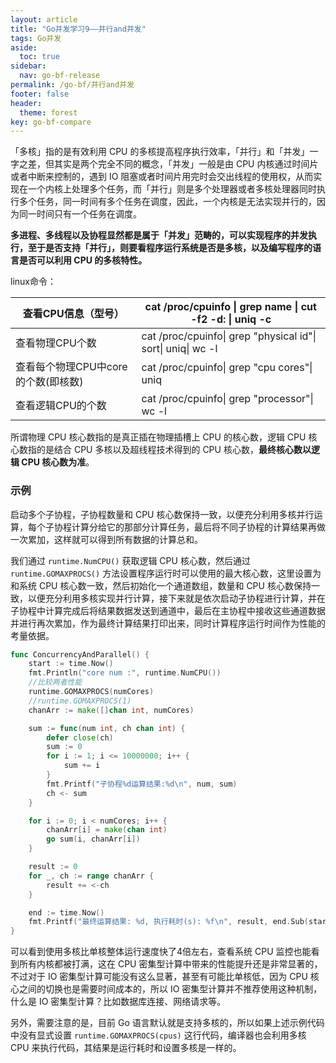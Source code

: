 ```yaml
---
layout: article
title: "Go并发学习9——并行and并发"
tags: Go并发
aside:
  toc: true
sidebar:
  nav: go-bf-release
permalink: /go-bf/并行and并发
footer: false
header:
  theme: forest
key: go-bf-compare
---
```




「多核」指的是有效利用 CPU 的多核提高程序执行效率，「并行」和「并发」一字之差，但其实是两个完全不同的概念，「并发」一般是由 CPU  内核通过时间片或者中断来控制的，遇到 IO  阻塞或者时间片用完时会交出线程的使用权，从而实现在一个内核上处理多个任务，而「并行」则是多个处理器或者多核处理器同时执行多个任务，同一时间有多个任务在调度，因此，一个内核是无法实现并行的，因为同一时间只有一个任务在调度。



**多进程、多线程以及协程显然都是属于「并发」范畴的，可以实现程序的并发执行，至于是否支持「并行」，则要看程序运行系统是否是多核，以及编写程序的语言是否可以利用 CPU 的多核特性。**



linux命令：

| 查看CPU信息（型号）                 | cat /proc/cpuinfo \| grep name \| cut -f2 -d: \| uniq -c     |
| ----------------------------------- | ------------------------------------------------------------ |
| 查看物理CPU个数                     | cat /proc/cpuinfo\| grep "physical id"\| sort\| uniq\| wc -l |
| 查看每个物理CPU中core的个数(即核数) | cat /proc/cpuinfo\| grep "cpu cores"\| uniq                  |
| 查看逻辑CPU的个数                   | cat /proc/cpuinfo\| grep "processor"\| wc -l                 |



所谓物理 CPU 核心数指的是真正插在物理插槽上 CPU 的核心数，逻辑 CPU 核心数指的是结合 CPU 多核以及超线程技术得到的 CPU 核心数，**最终核心数以逻辑 CPU 核心数为准**。





### 示例

启动多个子协程，子协程数量和 CPU 核心数保持一致，以便充分利用多核并行运算，每个子协程计算分给它的那部分计算任务，最后将不同子协程的计算结果再做一次累加，这样就可以得到所有数据的计算总和。

我们通过 `runtime.NumCPU()` 获取逻辑 CPU 核心数，然后通过 `runtime.GOMAXPROCS()` 方法设置程序运行时可以使用的最大核心数，这里设置为和系统 CPU 核心数一致，然后初始化一个通道数组，数量和 CPU  核心数保持一致，以便充分利用多核实现并行计算，接下来就是依次启动子协程进行计算，并在子协程中计算完成后将结果数据发送到通道中，最后在主协程中接收这些通道数据并进行再次累加，作为最终计算结果打印出来，同时计算程序运行时间作为性能的考量依据。

```go
func ConcurrencyAndParallel() {
    start := time.Now()
    fmt.Println("core num :", runtime.NumCPU())
    //比较两者性能
    runtime.GOMAXPROCS(numCores)
    //runtime.GOMAXPROCS(1)
    chanArr := make([]chan int, numCores)

    sum := func(num int, ch chan int) {
        defer close(ch)
        sum := 0
        for i := 1; i <= 10000000; i++ {
            sum += i
        }
        fmt.Printf("子协程%d运算结果:%d\n", num, sum)
        ch <- sum
    }

    for i := 0; i < numCores; i++ {
        chanArr[i] = make(chan int)
        go sum(i, chanArr[i])
    }

    result := 0
    for _, ch := range chanArr {
        result += <-ch
    }

    end := time.Now()
    fmt.Printf("最终运算结果: %d, 执行耗时(s): %f\n", result, end.Sub(start).Seconds())
}

```

可以看到使用多核比单核整体运行速度快了4倍左右，查看系统 CPU 监控也能看到所有内核都被打满，这在 CPU 密集型计算中带来的性能提升还是非常显著的，不过对于 IO  密集型计算可能没有这么显著，甚至有可能比单核低，因为 CPU 核心之间的切换也是需要时间成本的，所以 IO  密集型计算并不推荐使用这种机制，什么是 IO 密集型计算？比如数据库连接、网络请求等。

另外，需要注意的是，目前 Go 语言默认就是支持多核的，所以如果上述示例代码中没有显式设置 `runtime.GOMAXPROCS(cpus)` 这行代码，编译器也会利用多核 CPU 来执行代码，其结果是运行耗时和设置多核是一样的。
